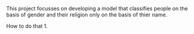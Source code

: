  This project focusses on developing a model that classifies people on the basis of gender and their religion only on the basis of thier name.


 How to do that 
 1. 